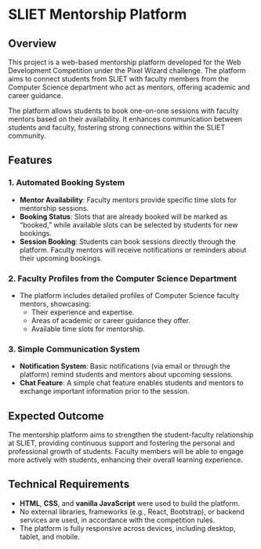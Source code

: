 # SLIET Mentorship Platform

## Overview
This project is a web-based mentorship platform developed for the Web Development Competition under the Pixel Wizard challenge. The platform aims to connect students from SLIET with faculty members from the Computer Science department who act as mentors, offering academic and career guidance.

The platform allows students to book one-on-one sessions with faculty mentors based on their availability. It enhances communication between students and faculty, fostering strong connections within the SLIET community.

## Features

### 1. Automated Booking System
- **Mentor Availability**: Faculty mentors provide specific time slots for mentorship sessions.
- **Booking Status**: Slots that are already booked will be marked as “booked,” while available slots can be selected by students for new bookings.
- **Session Booking**: Students can book sessions directly through the platform. Faculty mentors will receive notifications or reminders about their upcoming bookings.

### 2. Faculty Profiles from the Computer Science Department
- The platform includes detailed profiles of Computer Science faculty mentors, showcasing:
  - Their experience and expertise.
  - Areas of academic or career guidance they offer.
  - Available time slots for mentorship.
  
### 3. Simple Communication System
- **Notification System**: Basic notifications (via email or through the platform) remind students and mentors about upcoming sessions.
- **Chat Feature**: A simple chat feature enables students and mentors to exchange important information prior to the session.

## Expected Outcome
The mentorship platform aims to strengthen the student-faculty relationship at SLIET, providing continuous support and fostering the personal and professional growth of students. Faculty members will be able to engage more actively with students, enhancing their overall learning experience.

## Technical Requirements
- **HTML**, **CSS**, and **vanilla JavaScript** were used to build the platform.
- No external libraries, frameworks (e.g., React, Bootstrap), or backend services are used, in accordance with the competition rules.
- The platform is fully responsive across devices, including desktop, tablet, and mobile.


